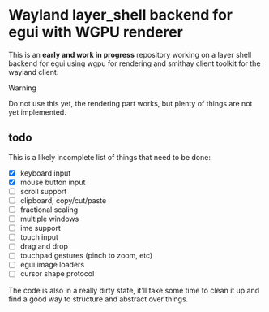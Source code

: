 # Wayland layer_shell backend for egui with WGPU renderer

This is an **early and work in progress** repository working on a layer shell backend for egui using wgpu for rendering and smithay client toolkit for the wayland client.

> [!WARNING]
> Do not use this yet, the rendering part works, but plenty of things are not yet implemented.

## todo

This is a likely incomplete list of things that need to be done:

- [x] keyboard input
- [x] mouse button input
- [ ] scroll support
- [ ] clipboard, copy/cut/paste
- [ ] fractional scaling
- [ ] multiple windows
- [ ] ime support
- [ ] touch input
- [ ] drag and drop
- [ ] touchpad gestures (pinch to zoom, etc)
- [ ] egui image loaders
- [ ] cursor shape protocol

The code is also in a really dirty state, it'll take some time to clean it up and find a good way to structure and abstract over things.
